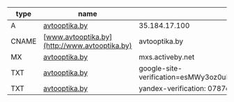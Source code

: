 | type   | name                                          | content                                                              |
|--------|-----------------------------------------------|----------------------------------------------------------------------|
| A      | [avtooptika.by](http://avtooptika.by)         | 35.184.17.100                                                        |
| CNAME  | [www.avtooptika.by](http://www.avtooptika.by) | avtooptika.by                                                        |
| MX     | [avtooptika.by](http://avtooptika.by)         | mxs.activeby.net                                                     |
| TXT    | [avtooptika.by](http://avtooptika.by)         | google-site-verification=esMWy3oz0uIc0jpdr863jKGd1zWShSY7pjiOCmW4TJ0 |
| TXT    | [avtooptika.by](http://avtooptika.by)         | yandex-verification: 0787e53ecbc7e6c4                                |